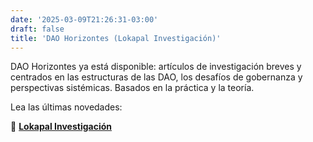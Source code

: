 ```yaml
---
date: '2025-03-09T21:26:31-03:00'
draft: false
title: 'DAO Horizontes (Lokapal Investigación)'
---
```


DAO Horizontes ya está disponible: artículos de investigación breves y centrados en las estructuras de las DAO, los desafíos de gobernanza y perspectivas sistémicas. Basados ​​en la práctica y la teoría.

Lea las últimas novedades:

🔗 [**Lokapal Investigación**](https://lokapal-xyz.github.io/investigacion/)

